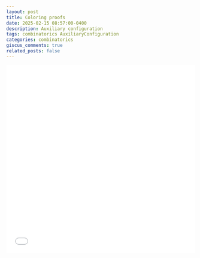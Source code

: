 ```yaml
---
layout: post
title: Coloring proofs
date: 2025-02-15 08:57:00-0400
description: Auxiliary configuration
tags: combinatorics AuxiliaryConfiguration
categories: combinatorics
giscus_comments: true
related_posts: false
---
```


<iframe src="{{ site.baseurl }}/assets/pdf/Combinatorics/AuxConfig.pdf" width="100%" height="500" frameborder="no" border="0" marginwidth="0" marginheight="0"></iframe>